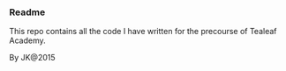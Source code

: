 ### Readme

This repo contains all the code I have written for the precourse of Tealeaf Academy.

By JK@2015